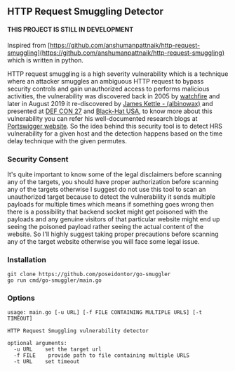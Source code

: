 ## HTTP Request Smuggling Detector

#### THIS PROJECT IS STILL IN DEVELOPMENT 

Inspired from [https://github.com/anshumanpattnaik/http-request-smuggling](https://github.com/anshumanpattnaik/http-request-smuggling) which is written in python.

HTTP request smuggling is a high severity vulnerability which is a technique where an attacker smuggles an ambiguous HTTP request to bypass security controls and gain unauthorized access to performs malicious activities, the vulnerability was discovered back in 2005 by [watchfire](https://www.cgisecurity.com/lib/HTTP-Request-Smuggling.pdf) and later in August 2019 it re-discovered by [James Kettle - (albinowax)](https://twitter.com/albinowax) and presented at [DEF CON 27](https://www.youtube.com/watch?v=w-eJM2Pc0KI) and [Black-Hat USA](https://www.youtube.com/watch?v=_A04msdplXs), to know more about this vulnerability you can refer his well-documented research blogs at [Portswigger website](https://portswigger.net/research/http-desync-attacks-request-smuggling-reborn). So the idea behind this security tool is to detect HRS vulnerability for a given host and the detection happens based on the time delay technique with the given permutes.

### Security Consent
It's quite important to know some of the legal disclaimers before scanning any of the targets, you should have proper authorization before scanning any of the targets otherwise I suggest do not use this tool to scan an unauthorized target because to detect the vulnerability it sends multiple payloads for multiple times which means if something goes wrong then there is a possibility that backend socket might get poisoned with the payloads and any genuine visitors of that particular website might end up seeing the poisoned payload rather seeing the actual content of the website. So I'll highly suggest taking proper precautions before scanning any of the target website otherwise you will face some legal issue.

### Installation
```
git clone https://github.com/poseidontor/go-smuggler
go run cmd/go-smuggler/main.go
```

### Options
```
usage: main.go [-u URL] [-f FILE CONTAINING MULTIPLE URLS] [-t TIMEOUT] 

HTTP Request Smuggling vulnerability detector

optional arguments:
  -u URL    set the target url
  -f FILE    provide path to file containing multiple URLS
  -t URL    set timeout
```
